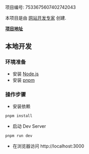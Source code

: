 # 

项目编号: 7533675607402742043

本项目是由 [网站开发专家](https://space.coze.cn/) 创建.

[**项目地址**](https://space.coze.cn/task/7533675607402742043)

## 本地开发

### 环境准备

- 安装 [Node.js](https://nodejs.org/en)
- 安装 [pnpm](https://pnpm.io/installation)

### 操作步骤

- 安装依赖

```sh
pnpm install
```

- 启动 Dev Server

```sh
pnpm run dev
```

- 在浏览器访问 http://localhost:3000
